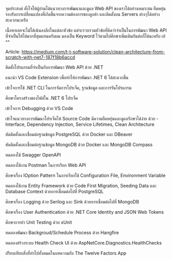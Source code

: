 จุดประสงค์
ตั้งใจให้ผู้อ่านได้แนวทางการพัฒนาและดูแล Web API ของเราได้อย่างเหมาะสม ยืดหยุ่น รองรับการเปลี่ยนแปลงที่เกิดขึ้นจากความต้องการของลูกค้า และติดตั้งบน Servers ต่างๆได้อย่างสะดวกนะครับ

เนื้อหาเลยจะไม่ได้เน้นลงลึกในแต่ละหัวข้อ แต่จะรวบรวมหัวข้อที่คิดว่าจำเป็นในการพัฒนา Web API ที่จำเป็นให้ได้มากที่สุดแทนครับผม มองเป็น Keyword ไว้ตามไปศึกษาเพิ่มเติมกันต่อก็ได้นะครับ เย้ ^^

Article: https://medium.com/t-t-software-solution/clean-architecture-from-scratch-with-net7-187f18b6accd

ติดตั้งโปรแกรมที่จำเป็นกับการพัฒนา Web API ด้วย .NET

แนะนำ VS Code Extension เพื่อทำให้การพัฒนา .NET 6 ได้สะดวกขึ้น

เข้าใจการใช้ .NET CLI ในการจัดการโปรเจ็ค, ฐานข้อมูล และการรันโปรแกรม

ศึกษาโครงสร้างของไฟล์ใน .NET 6 โปรเจ็ค

เข้าใจการ Debugging ด้วย VS Code

เข้าใจแนวทางการพัฒนาโปรเจ็คให้ Source Code มีความยืดหยุ่นและดูแลรักษาได้ง่าย ด้วย - Interface, Dependency Injection, Service Lifetimes, Clean Architecture

หัดติดตั้งและเชื่อมต่อฐานข้อมูล PostgreSQL ด้วย Docker และ DBeaver

หัดติดตั้งและเชื่อมต่อฐานข้อมูล MongoDB ด้วย Docker และ MongoDB Compass

ทดลองใช้ Swagger OpenAPI

ทดลองใช้งาน Postman ในการเรียก Web API

ศึกษาเรื่อง IOption Pattern ในการเรียกใช้ Configuration File, Environment Variable

ทดลองใช้งาน Entity Framework ด้วย Code First Migration, Seeding Data และ Database Context ด้วยการเชื่อมต่อไปที่ PostgreSQL

ศึกษาเรื่อง Logging ด้วย Serilog และ Sink ด้วยการเชื่อมต่อไปที่ MongoDB

ศึกษาเรื่อง User Authentication ด้วย .NET Core Identity and JSON Web Tokens

ศึกษาการทำ Unit Testing ด้วย xUnit

ทดลองพัฒนา Backgroud/Schedule Process ด้วย Hangfire

ทดลองสร้างระบบ Health Check UI ด้วย AspNetCore.Diagnostics.HealthChecks

ปรียบเทียบสิ่งที่ทำไปทั้งหมดในบทความกับ The Twelve Factors App